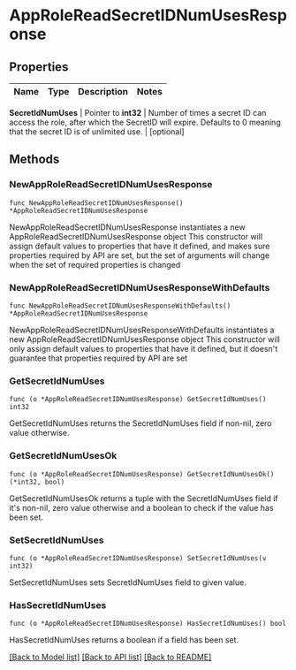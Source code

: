 # AppRoleReadSecretIDNumUsesResponse


## Properties

Name | Type | Description | Notes
------------ | ------------- | ------------- | -------------


**SecretIdNumUses** | Pointer to **int32** | Number of times a secret ID can access the role, after which the SecretID will expire. Defaults to 0 meaning that the secret ID is of unlimited use. | [optional] 



## Methods


### NewAppRoleReadSecretIDNumUsesResponse

`func NewAppRoleReadSecretIDNumUsesResponse() *AppRoleReadSecretIDNumUsesResponse`

NewAppRoleReadSecretIDNumUsesResponse instantiates a new AppRoleReadSecretIDNumUsesResponse object
This constructor will assign default values to properties that have it defined,
and makes sure properties required by API are set, but the set of arguments
will change when the set of required properties is changed

### NewAppRoleReadSecretIDNumUsesResponseWithDefaults

`func NewAppRoleReadSecretIDNumUsesResponseWithDefaults() *AppRoleReadSecretIDNumUsesResponse`

NewAppRoleReadSecretIDNumUsesResponseWithDefaults instantiates a new AppRoleReadSecretIDNumUsesResponse object
This constructor will only assign default values to properties that have it defined,
but it doesn't guarantee that properties required by API are set


### GetSecretIdNumUses

`func (o *AppRoleReadSecretIDNumUsesResponse) GetSecretIdNumUses() int32`

GetSecretIdNumUses returns the SecretIdNumUses field if non-nil, zero value otherwise.

### GetSecretIdNumUsesOk

`func (o *AppRoleReadSecretIDNumUsesResponse) GetSecretIdNumUsesOk() (*int32, bool)`

GetSecretIdNumUsesOk returns a tuple with the SecretIdNumUses field if it's non-nil, zero value otherwise
and a boolean to check if the value has been set.

### SetSecretIdNumUses

`func (o *AppRoleReadSecretIDNumUsesResponse) SetSecretIdNumUses(v int32)`

SetSecretIdNumUses sets SecretIdNumUses field to given value.


### HasSecretIdNumUses

`func (o *AppRoleReadSecretIDNumUsesResponse) HasSecretIdNumUses() bool`

HasSecretIdNumUses returns a boolean if a field has been set.









[[Back to Model list]](../README.md#documentation-for-models) [[Back to API list]](../README.md#documentation-for-api-endpoints) [[Back to README]](../README.md)


